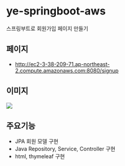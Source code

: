 # ye-springboot-aws
스프링부트로 회원가입 페이지 만들기
## 페이지
- http://ec2-3-38-209-71.ap-northeast-2.compute.amazonaws.com:8080/signup
## 이미지
<img src="https://github.com/YOUNGEUN100/ye-springboot-aws/assets/121986519/561c0aca-bca1-4f87-9950-865f56784d7c)https://github.com/YOUNGEUN100/ye-springboot-aws/assets/121986519/561c0aca-bca1-4f87-9950-865f56784d7c">

## 주요기능
- JPA 회원 모델 구현
- Java Repository, Service, Controller 구현
- html, thymeleaf 구현





